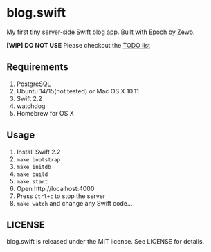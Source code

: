 # blog.swift

My first tiny server-side Swift blog app.
Built with [Epoch](https://github.com/Zewo/Epoch)
by [Zewo](https://github.com/Zewo).

__[WIP] DO NOT USE__
Please checkout the
[TODO list](https://github.com/NSNotFound/blog.swift/issues/3)



## Requirements

1. PostgreSQL
2. Ubuntu 14/15(not tested) or Mac OS X 10.11
3. Swift 2.2
4. watchdog
5. Homebrew for OS X



## Usage

1. Install Swift 2.2
2. `make bootstrap`
3. `make initdb`
4. `make build`
5. `make start`
6. Open http://localhost:4000
7. Press `Ctrl+c` to stop the server
8. `make watch` and change any Swift code...



## LICENSE

blog.swift is released under the MIT license. See LICENSE for details.
